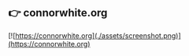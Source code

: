 ## 👉 connorwhite.org

[![https://connorwhite.org](./assets/screenshot.png)](https://connorwhite.org)

